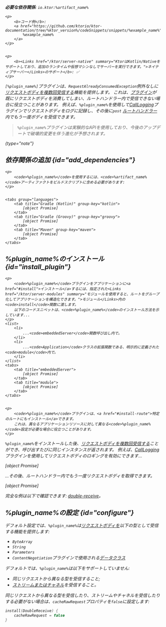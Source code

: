 [//]: # (title: DoubleReceive)

<primary-label ref="server-plugin"/>

<var name="plugin_name" value="DoubleReceive"/>
<var name="package_name" value="io.ktor.server.plugins.doublereceive"/>
<var name="artifact_name" value="ktor-server-double-receive"/>

<tldr>
<p>
<b>必要な依存関係</b>: <code>io.ktor:%artifact_name%</code>
</p>
<var name="example_name" value="double-receive"/>

    <p>
        <b>コード例</b>:
        <a href="https://github.com/ktorio/ktor-documentation/tree/%ktor_version%/codeSnippets/snippets/%example_name%">
            %example_name%
        </a>
    </p>
    

    <p>
        <b><Links href="/ktor/server-native" summary="KtorはKotlin/Nativeをサポートしており、追加のランタイムや仮想マシンなしでサーバーを実行できます。">ネイティブサーバー</Links>のサポート</b>: ✅
    </p>
    
</tldr>

`[%plugin_name%]`プラグインは、`RequestAlreadyConsumedException`例外なしに[リクエストボディを複数回受信する](server-requests.md#body_contents)機能を提供します。
これは、[プラグイン](server-plugins.md)が既にリクエストボディを消費してしまい、ルートハンドラー内で受信できない場合に役立つことがあります。
例えば、`%plugin_name%`を使用して[CallLogging](server-call-logging.md)プラグインでリクエストボディをログに記録し、その後に`post` [ルートハンドラー](server-routing.md#define_route)内でもう一度ボディを受信できます。

> `%plugin_name%`プラグインは実験的なAPIを使用しており、今後のアップデートで破壊的変更を伴う進化が予想されます。
>
{type="note"}

## 依存関係の追加 {id="add_dependencies"}

    <p>
        <code>%plugin_name%</code>を使用するには、<code>%artifact_name%</code>アーティファクトをビルドスクリプトに含める必要があります:
    </p>
    

    <tabs group="languages">
        <tab title="Gradle (Kotlin)" group-key="kotlin">
            [object Promise]
        </tab>
        <tab title="Gradle (Groovy)" group-key="groovy">
            [object Promise]
        </tab>
        <tab title="Maven" group-key="maven">
            [object Promise]
        </tab>
    </tabs>
    

## %plugin_name%のインストール {id="install_plugin"}

    <p>
        <code>%plugin_name%</code>プラグインをアプリケーションに<a href="#install">インストール</a>するには、指定された<Links href="/ktor/server-modules" summary="モジュールを使用すると、ルートをグループ化してアプリケーションを構造化できます。">モジュール</Links>内の<code>install</code>関数に渡します。
        以下のコードスニペットは、<code>%plugin_name%</code>のインストール方法を示しています...
    </p>
    <list>
        <li>
            ...<code>embeddedServer</code>関数呼び出し内で。
        </li>
        <li>
            ...<code>Application</code>クラスの拡張関数である、明示的に定義された<code>module</code>内で。
        </li>
    </list>
    <tabs>
        <tab title="embeddedServer">
            [object Promise]
        </tab>
        <tab title="module">
            [object Promise]
        </tab>
    </tabs>
    

    <p>
        <code>%plugin_name%</code>プラグインは、<a href="#install-route">特定のルートにもインストール</a>できます。
        これは、異なるアプリケーションリソースに対して異なる<code>%plugin_name%</code>設定が必要な場合に役立つことがあります。
    </p>
    

`%plugin_name%`をインストールした後、[リクエストボディを複数回受信する](server-requests.md#body_contents)ことができ、呼び出すたびに同じインスタンスが返されます。
例えば、[CallLogging](server-call-logging.md)プラグインを使用してリクエストボディのロギングを有効にできます...

[object Promise]

...その後、ルートハンドラー内でもう一度リクエストボディを取得できます。

[object Promise]

完全な例は以下で確認できます: [double-receive](https://github.com/ktorio/ktor-documentation/tree/%ktor_version%/codeSnippets/snippets/double-receive)。

## %plugin_name%の設定 {id="configure"}
デフォルト設定では、`%plugin_name%`は[リクエストボディを](server-requests.md#body_contents)以下の型として受信する機能を提供します:

- `ByteArray` 
- `String`
- `Parameters` 
- `ContentNegotiation`プラグインで使用される[データクラス](server-serialization.md#create_data_class)

デフォルトでは、`%plugin_name%`は以下をサポートしていません:

- 同じリクエストから異なる型を受信すること;
- [ストリームまたはチャネル](server-requests.md#raw)を受信すること。

同じリクエストから異なる型を受信したり、ストリームやチャネルを受信したりする必要がない場合は、`cacheRawRequest`プロパティを`false`に設定します:

```kotlin
install(DoubleReceive) {
    cacheRawRequest = false
}
```